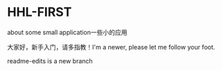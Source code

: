 # HHL-FIRST
about some small application一些小的应用

大家好，新手入门，请多指教！I'm a newer, please let me follow your foot.

readme-edits is a new branch
